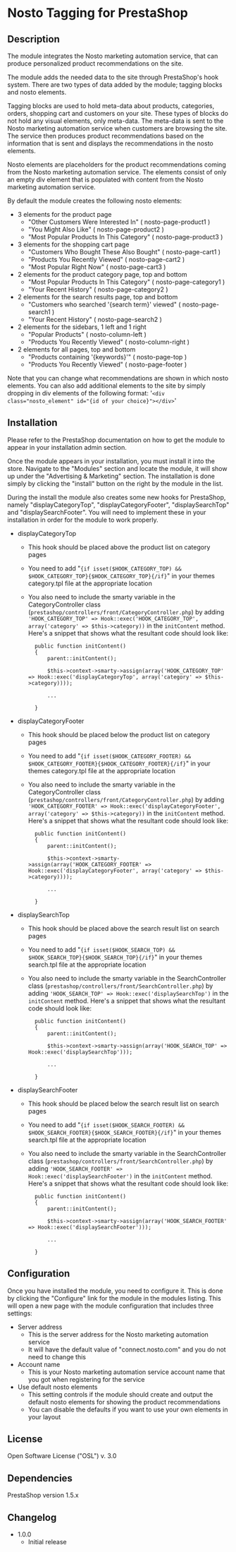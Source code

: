 # Nosto Tagging for PrestaShop

## Description

The module integrates the Nosto marketing automation service, that can produce personalized product recommendations on
the site.

The module adds the needed data to the site through PrestaShop's hook system. There are two types of data added by the
module; tagging blocks and nosto elements.

Tagging blocks are used to hold meta-data about products, categories, orders, shopping cart and customers on your site.
These types of blocks do not hold any visual elements, only meta-data. The meta-data is sent to the Nosto marketing
automation service when customers are browsing the site. The service then produces product recommendations based on the
information that is sent and displays the recommendations in the nosto elements.

Nosto elements are placeholders for the product recommendations coming from the Nosto marketing automation service. The
elements consist of only an empty div element that is populated with content from the Nosto marketing automation
service.

By default the module creates the following nosto elements:

* 3 elements for the product page
	* "Other Customers Were Interested In" ( nosto-page-product1 )
	* "You Might Also Like"  ( nosto-page-product2 )
	* "Most Popular Products In This Category"  ( nosto-page-product3 )
* 3 elements for the shopping cart page
	* "Customers Who Bought These Also Bought" ( nosto-page-cart1 )
	* "Products You Recently Viewed" ( nosto-page-cart2 )
	* "Most Popular Right Now" ( nosto-page-cart3 )
* 2 elements for the product category page, top and bottom
	* "Most Popular Products In This Category" ( nosto-page-category1 )
	* "Your Recent History" ( nosto-page-category2 )
* 2 elements for the search results page, top and bottom
	* "Customers who searched '{search term}' viewed" ( nosto-page-search1 )
	* "Your Recent History" ( nosto-page-search2 )
* 2 elements for the sidebars, 1 left and 1 right
	* "Popular Products" ( nosto-column-left )
	* "Products You Recently Viewed" ( nosto-column-right )
* 2 elements for all pages, top and bottom
	* "Products containing '{keywords}'" ( nosto-page-top )
	* "Products You Recently Viewed" ( nosto-page-footer )
	

Note that you can change what recommendations are shown in which nosto elements. You can also add additional elements
to the site by simply dropping in div elements of the following format:
'`<div class="nosto_element" id="{id of your choice}"></div>`'

## Installation

Please refer to the PrestaShop documentation on how to get the module to appear in your installation admin section.

Once the module appears in your installation, you must install it into the store. Navigate to the "Modules" section and
locate the module, it will show up under the "Advertising & Marketing" section. The installation is done simply by
clicking the "install" button on the right by the module in the list.

During the install the module also creates some new hooks for PrestaShop, namely "displayCategoryTop",
"displayCategoryFooter", "displaySearchTop" and "displaySearchFooter". You will need to implement these in your
installation in order for the module to work properly.

* displayCategoryTop
	* This hook should be placed above the product list on category pages
	* You need to add "`{if isset($HOOK_CATEGORY_TOP) && $HOOK_CATEGORY_TOP}{$HOOK_CATEGORY_TOP}{/if}`" in your themes
	category.tpl file at the appropriate location
	* You also need to include the smarty variable in the CategoryController class (`prestashop/controllers/front/CategoryController.php`) by adding
	`'HOOK_CATEGORY_TOP' => Hook::exec('HOOK_CATEGORY_TOP', array('category' => $this->category))` in the `initContent`
	method. Here's a snippet that shows what the resultant code should look like:
        
            public function initContent()
            {
                parent::initContent();
             
             	$this->context->smarty->assign(array('HOOK_CATEGORY_TOP' => Hook::exec('displayCategoryTop', array('category' => $this->category))));
        
                ...

            }

* displayCategoryFooter
	* This hook should be placed below the product list on category pages
	* You need to add "`{if isset($HOOK_CATEGORY_FOOTER) && $HOOK_CATEGORY_FOOTER}{$HOOK_CATEGORY_FOOTER}{/if}`" in your
	themes category.tpl file at the appropriate location
	* You also need to include the smarty variable in the CategoryController class (`prestashop/controllers/front/CategoryController.php`) by adding
	`'HOOK_CATEGORY_FOOTER' => Hook::exec('displayCategoryFooter', array('category' => $this->category))` in the
	`initContent` method. Here's a snippet that shows what the resultant code should look like:
        
            public function initContent()
            {
                parent::initContent();
             
             	$this->context->smarty->assign(array('HOOK_CATEGORY_FOOTER' => Hook::exec('displayCategoryFooter', array('category' => $this->category))));
        
                ...

            }
* displaySearchTop
	* This hook should be placed above the search result list on search pages
	* You need to add "`{if isset($HOOK_SEARCH_TOP) && $HOOK_SEARCH_TOP}{$HOOK_SEARCH_TOP}{/if}`" in your themes search.tpl
	file at the appropriate location
	* You also need to include the smarty variable in the SearchController class (`prestashop/controllers/front/SearchController.php`) by adding
	`'HOOK_SEARCH_TOP' => Hook::exec('displaySearchTop')` in the `initContent` method. Here's a snippet that shows what the resultant code should look like:
        
            public function initContent()
            {
                parent::initContent();
             
             	$this->context->smarty->assign(array('HOOK_SEARCH_TOP' => Hook::exec('displaySearchTop')));
        
                ...

            }
* displaySearchFooter
	* This hook should be placed below the search result list on search pages
	* You need to add "`{if isset($HOOK_SEARCH_FOOTER) && $HOOK_SEARCH_FOOTER}{$HOOK_SEARCH_FOOTER}{/if}`" in your themes
	search.tpl file at the appropriate location
	* You also need to include the smarty variable in the SearchController class (`prestashop/controllers/front/SearchController.php`) by adding
	`'HOOK_SEARCH_FOOTER' => Hook::exec('displaySearchFooter')` in the `initContent` method. Here's a snippet that shows what the resultant code should look like:
        
            public function initContent()
            {
                parent::initContent();
             
             	$this->context->smarty->assign(array('HOOK_SEARCH_FOOTER' => Hook::exec('displaySearchFooter')));
        
                ...

            }

## Configuration

Once you have installed the module, you need to configure it. This is done by clicking the "Configure" link for the
module in the modules listing. This will open a new page with the module configuration that includes three settings:

* Server address
	* This is the server address for the Nosto marketing automation service
	* It will have the default value of "connect.nosto.com" and you do not need to change this
* Account name
	* This is your Nosto marketing automation service account name that you got when registering for the service
* Use default nosto elements
	* This setting controls if the module should create and output the default nosto elements for showing the product
	recommendations
	* You can disable the defaults if you want to use your own elements in your layout

## License

Open Software License ("OSL") v. 3.0

## Dependencies

PrestaShop version 1.5.x

## Changelog

* 1.0.0
	* Initial release
